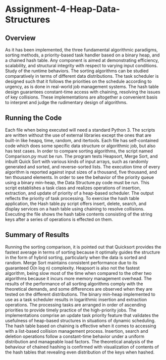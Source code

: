 # Assignment-4-Heap-Data-Structures

## Overview
As it has been implemented, the three fundamental algorithmic paradigms, sorting methods, a priority-based task handler based on a binary heap, and a chained hash table. Any component is aimed at demonstrating efficiency, scalability, and structural integrity with respect to varying input conditions. Study of the runtime behaviors. The sorting algorithms can be studied comparatively in terms of different data distributions. The task scheduler is designed such that it follows the priorities on the schedule according to urgency, as is done in real-world job management systems. The hash table design guarantees constant-time access with chaining, resolving the issues of key collisions. These implementations are altogether a convenient basis to interpret and judge the rudimentary design of algorithms.

## Running the Code
Each file when being executed will need a standard Python 3. The scripts are written without the use of external libraries except the ones that are built-in like heapq, time, random, and itertools. Each file has self-contained code which does some specific data structure or algorithmic job, but also has test cases.
In order to compare sorting algorithms, the script named Comparison.py must be run. The program tests Heapsort, Merge Sort, and inbuilt Quick Sort with various kinds of input arrays, such as randomly generated and sorted, and reverse-sorted lists. The execution time of every algorithm is reported against input sizes of a thousand, five thousand, and ten thousand elements.
In order to see the behavior of the priority queue using a binary min-heap, the Data Structure.py code must be run. This script establishes a task class and realizes operations of insertion, extraction, and update of priority of a heap-based scheduler. The output reflects the priority of task processing.
To exercise the hash table application, the Hash table.py script offers insert, delete, search, and display services on a hash table using chaining to resolve collisions. Executing the file shows the hash table contents consisting of the string keys after a series of operations is effected on them.

## Summary of Results
Running the sorting comparison, it is pointed out that Quicksort provides the fastest average in terms of sorting because it optimally guides the structure in the form of hybrid sorting, particularly when the data is sorted and random. Merge Sort maintains consistent performance due to its guaranteed O(n log n) complexity. Heapsort is also not the fastest algorithm, being slow most of the time when compared to the other two algorithms because it incurs more memory management overhead. The results of the performance of all sorting algorithms comply with the theoretical demands, and some differences are observed when they are tested on the different distributions.
The binary min-heap implemented to use as a task scheduler results in logarithmic insertion and extraction operations. The processing tasks are arranged in order of ascending priorities to provide timely practice of the high-priority jobs. The implementations comprise an update task priority feature that validates the usefulness of heap-based structures in situations of dynamic scheduling.
The hash table based on chaining is effective when it comes to accessing with a list-based collision management process. Insertion, search and deletion operations follow a constant-time behavior under a uniform distribution and manageable load factors. The theoretical analysis of the behaviour of chained hashing is confirmed with visualization of contents of the hash tables that revealing even distribution of the keys when hashed.
